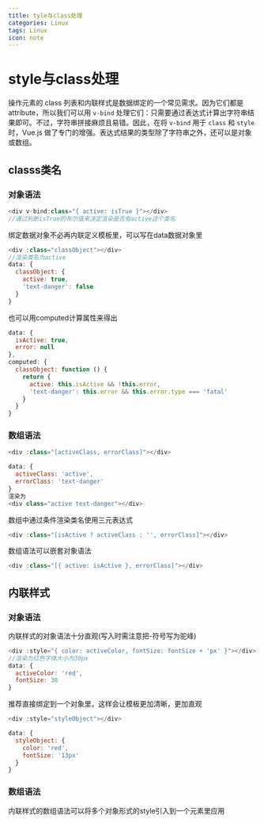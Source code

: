```yaml
---
title: tyle与class处理
categories: Linux
tags: Linux
icon: note
---
```

# style与class处理

操作元素的 class 列表和内联样式是数据绑定的一个常见需求。因为它们都是 attribute，所以我们可以用 `v-bind` 处理它们：只需要通过表达式计算出字符串结果即可。不过，字符串拼接麻烦且易错。因此，在将 `v-bind` 用于 `class` 和 `style` 时，Vue.js 做了专门的增强。表达式结果的类型除了字符串之外，还可以是对象或数组。

## classs类名

### 对象语法

```js
<div v-bind:class="{ active: isTrue }"></div>
//通过判断isTrue的布尔值来决定渲染是否有active这个类名
```

绑定数据对象不必再内联定义模板里，可以写在data数据对象里

```js
<div :class="classObject"></div>
//渲染类名为active
data: {
  classObject: {
    active: true,
    'text-danger': false
  }
}
```

也可以用computed计算属性来得出

```js
data: {
  isActive: true,
  error: null
},
computed: {
  classObject: function () {
    return {
      active: this.isActive && !this.error,
      'text-danger': this.error && this.error.type === 'fatal'
    }
  }
}
```

### 数组语法

```js
<div :class="[activeClass, errorClass]"></div>

data: {
  activeClass: 'active',
  errorClass: 'text-danger'
}
渲染为
<div class="active text-danger"></div>
```

数组中通过条件渲染类名使用三元表达式

```js
<div :class="[isActive ? activeClass : '', errorClass]"></div>
```

数组语法可以嵌套对象语法

```js
<div :class="[{ active: isActive }, errorClass]"></div>
```

## 内联样式

### 对象语法

内联样式的对象语法十分直观(写入时需注意把-符号写为驼峰)

```js
<div :style="{ color: activeColor, fontSize: fontSize + 'px' }"></div>
//渲染为红色字体大小为30px
data: {
  activeColor: 'red',
  fontSize: 30
}
```

推荐直接绑定到一个对象里，这样会让模板更加清晰，更加直观

```js
<div :style="styleObject"></div>

data: {
  styleObject: {
    color: 'red',
    fontSize: '13px'
  }
}
```

### 数组语法

内联样式的数组语法可以将多个对象形式的style引入到一个元素里应用